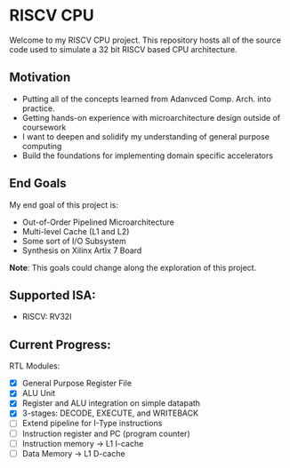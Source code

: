 # RISCV CPU
Welcome to my RISCV CPU project. 
This repository hosts all of the source code used to simulate a 32 bit RISCV based CPU architecture.

## Motivation
- Putting all of the concepts learned from Adanvced Comp. Arch. into practice.
- Getting hands-on experience with microarchitecture design outside of coursework
- I want to deepen and solidify my understanding of general purpose computing
- Build the foundations for implementing domain specific accelerators

## End Goals
My end goal of this project is:
- Out-of-Order Pipelined Microarchitecture
- Multi-level Cache (L1 and L2)
- Some sort of I/O Subsystem
- Synthesis on Xilinx Artix 7 Board

**Note**: This goals could change along the exploration of this project.

## Supported ISA:
- RISCV: RV32I

## Current Progress:
RTL Modules:
- [x] General Purpose Register File
- [x] ALU Unit
- [x] Register and ALU integration on simple datapath
- [x] 3-stages: DECODE, EXECUTE, and WRITEBACK
- [ ] Extend pipeline for I-Type instructions
- [ ] Instruction register and PC (program counter)
- [ ] Instruction memory -> L1 I-cache
- [ ] Data Memory -> L1 D-cache

